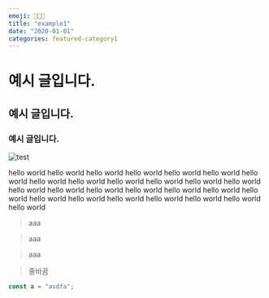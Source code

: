 ```yaml
---
emoji: 👩🏻‍💻
title: "example1"
date: "2020-01-01"
categories: featured-category1
---
```


# 예시 글입니다.
## 예시 글입니다.
### 예시 글입니다.


![test](/content/posts/example1/ggg.png)

hello world hello world hello world hello world hello world hello world hello world hello world hello world hello world hello world hello world hello world hello world hello world hello world hello world hello world hello world hello world hello world hello world hello world hello world hello world hello world hello world 



> aaa

> aaa

> aaa

> 줄바꿈


```js
const a = "asdfa";
```
